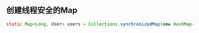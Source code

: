 ## 创建线程安全的Map 
```java
static Map<Long, User> users = Collections.synchronizedMap(new HashMap<Long, User>()); 
```


